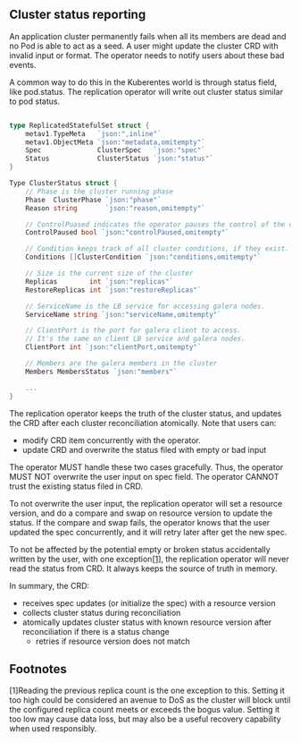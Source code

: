 ## Cluster status reporting

An application cluster permanently fails when all its members are dead and no
Pod is able to act as a seed. A user might update the cluster CRD with invalid
input or format. The operator needs to notify users about these bad events.

A common way to do this in the Kuberentes world is through status field, like
pod.status. The replication operator will write out cluster status similar to
pod status.

```go

type ReplicatedStatefulSet struct {
	metav1.TypeMeta   `json:",inline"`
	metav1.ObjectMeta `json:"metadata,omitempty"`
	Spec              ClusterSpec   `json:"spec"`
	Status            ClusterStatus `json:"status"`
}

Type ClusterStatus struct {
	// Phase is the cluster running phase
	Phase  ClusterPhase `json:"phase"`
	Reason string       `json:"reason,omitempty"`

	// ControlPuased indicates the operator pauses the control of the cluster.
	ControlPaused bool `json:"controlPaused,omitempty"`

	// Condition keeps track of all cluster conditions, if they exist.
	Conditions []ClusterCondition `json:"conditions,omitempty"`

	// Size is the current size of the cluster
	Replicas        int `json:"replicas"`
	RestoreReplicas int `json:"restoreReplicas"`

	// ServiceName is the LB service for accessing galera nodes.
	ServiceName string `json:"serviceName,omitempty"`

	// ClientPort is the port for galera client to access.
	// It's the same on client LB service and galera nodes.
	ClientPort int `json:"clientPort,omitempty"`

	// Members are the galera members in the cluster
	Members MembersStatus `json:"members"`

    ...
}
```

The replication operator keeps the truth of the cluster status, and updates
the CRD after each cluster reconciliation atomically. Note that users can:

 - modify CRD item concurrently with the operator. 
 - update CRD and overwrite the status filed with empty or bad input

The operator MUST handle these two cases gracefully. Thus, the operator MUST
NOT overwrite the user input on spec field. The operator CANNOT trust the
existing status filed in CRD.

To not overwrite the user input, the replication operator will set a resource
version, and do a compare and swap on resource version to update the status.
If the compare and swap fails, the operator knows that the user updated the
spec concurrently, and it will retry later after get the new spec.

To not be affected by the potential empty or broken status accidentally
written by the user, with one exception[[1]](#fnote1), the replication operator
will never read the status from CRD. It always keeps the source of truth in
memory.

In summary, the CRD:

- receives spec updates (or initialize the spec) with a resource version
- collects cluster status during reconciliation
- atomically updates cluster status with known resource version after
  reconciliation if there is a status change
   - retries if resource version does not match

## Footnotes

<a name="fnote1">[1]</a>Reading the previous replica count is the one
exception to this.  Setting it too high could be considered an avenue to DoS
as the cluster will block until the configured replica count meets or exceeds
the bogus value.  Setting it too low may cause data loss, but may also be a
useful recovery capability when used responsibly.
